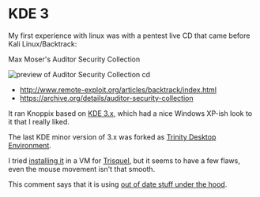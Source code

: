 # KDE 3

My first experience with linux was with a pentest live CD that came before Kali Linux/Backtrack:

Max Moser's Auditor Security Collection

![preview of Auditor Security Collection cd](http://www.remote-exploit.org/images/Auditor-cd-label-small-300x300.jpg)

- http://www.remote-exploit.org/articles/backtrack/index.html
- https://archive.org/details/auditor-security-collection

It ran Knoppix based on [KDE 3.x](https://en.wikipedia.org/wiki/K_Desktop_Environment_3), which had a nice
Windows XP-ish look to it that I really liked.

The last KDE minor version of 3.x was forked as [Trinity Desktop Environment](https://en.wikipedia.org/wiki/Trinity_Desktop_Environment).

I tried [installing it](https://wiki.trinitydesktop.org/Ubuntu_Trinity_Repository_Installation_Instructions) in
a VM for [Trisquel](https://en.wikipedia.org/wiki/Trisquel), but it seems to have a few flaws, even the mouse
movement isn't that smooth.

This comment says that it is using [out of date stuff under the hood](https://www.reddit.com/r/linux/comments/a8i5fq/comment/ecbf3jh/?utm_source=share&utm_medium=web3x&utm_name=web3xcss&utm_term=1&utm_content=share_button).
